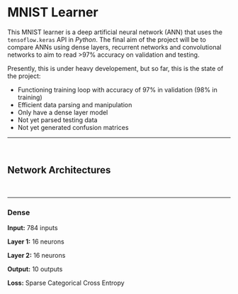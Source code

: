 # MNIST Learner

This MNIST learner is a deep artificial neural network (ANN) that uses the `tensoflow.keras` API
in *Python*. The final aim of the project will be to compare ANNs using dense layers, recurrent
networks and convolutional networks to aim to read >97% accuracy on validation and testing.

Presently, this is under heavy developement, but so far, this is the state of the project:

 - Functioning training loop with accuracy of 97% in validation (98% in training)
 - Efficient data parsing and manipulation
 - Only have a dense layer model
 - Not yet parsed testing data
 - Not yet generated confusion matrices


------
<br/>

## Network Architectures

<br/>

-----

### Dense

**Input:** 784 inputs

**Layer 1:** 16 neurons

**Layer 2:** 16 neurons

**Output:** 10 outputs

**Loss:** Sparse Categorical Cross Entropy
